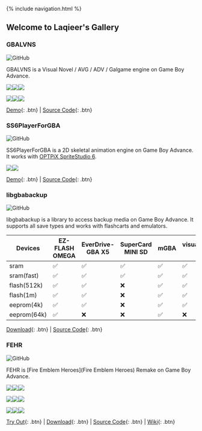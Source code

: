 {% include navigation.html %}

## Welcome to Laqieer's Gallery

### GBALVNS

![GitHub](https://img.shields.io/github/license/laqieer/gbalvns)

GBALVNS is a Visual Novel / AVG / ADV / Galgame engine on Game Boy Advance.

![](https://media.discordapp.net/attachments/682141375587680274/820353613573652481/summer-2.png)![](https://media.discordapp.net/attachments/682141375587680274/820353609774530580/summer-0.png)![](https://media.discordapp.net/attachments/682141375587680274/820353612844498994/summer-1.png)

![](https://media.discordapp.net/attachments/682141375587680274/820353615485992960/summer-3.png)![](https://media.discordapp.net/attachments/682141375587680274/820558326080339988/summer-1.png)![](https://media.discordapp.net/attachments/682141375587680274/820558322981404692/summer-0.png)

[Demo](https://github.com/laqieer/gbalvns/releases/latest){: .btn} | [Source Code](https://github.com/laqieer/gbalvns){: .btn}

### SS6PlayerForGBA

![GitHub](https://img.shields.io/github/license/laqieer/SS6PlayerForGBA)

SS6PlayerForGBA is a 2D skeletal animation engine on Game Boy Advance. It works with [OPTPiX SpriteStudio 6](http://www.webtech.co.jp/eng/spritestudio/).

![](https://media.discordapp.net/attachments/682141375587680274/840278168560467988/character_sample1-0.png)![](https://media.discordapp.net/attachments/682141375587680274/840278166294888459/character_sample1-1.png)

[Demo](https://github.com/laqieer/SS6PlayerForGBA/releases/latest){: .btn} | [Source Code](https://github.com/laqieer/SS6PlayerForGBA){: .btn}

### libgbabackup

![GitHub](https://img.shields.io/github/license/laqieer/libgbabackup)

libgbabackup is a library to access backup media on Game Boy Advance. It supports all save types and works with flashcarts and emulators.

|Devices|EZ-FLASH OMEGA|EverDrive-GBA X5|SuperCard MINI SD|mGBA|visualboyadvance-m|NO$GBA|VisualBoyAdvance|
|---|---|---|---|---|---|---|---|
|sram|✅|✅|✅|✅|✅|✅|✅|
|sram(fast)|✅|✅|✅|✅|✅|✅|✅|
|flash(512k)|✅|✅|❌|✅|✅|✅|✅|
|flash(1m)|✅|✅|❌|✅|✅|✅|✅|
|eeprom(4k)|✅|✅|❌|✅|✅|✅|✅|
|eeprom(64k)|✅|❌|❌|✅|❌|✅|✅|

[Download](https://github.com/laqieer/libgbabackup/releases/latest){: .btn} | [Source Code](https://github.com/laqieer/libgbabackup){: .btn}

### FEHR

![GitHub](https://img.shields.io/github/license/laqieer/fe7-jp-stunning-tribble)

FEHR is [Fire Emblem Heroes](Fire Emblem Heroes) Remake on Game Boy Advance.

![](https://feuniverse.us/uploads/default/original/3X/3/1/316c67156c80d51202aee42e7e67f8bc4a061e7a.png)![](https://feuniverse.us/uploads/default/original/3X/7/7/77a28136ee92b72e509327b3b8236a970aaa89d6.png)![](https://img.itch.zone/aW1hZ2UvOTI2MDA3LzUyMzc3NDgucG5n/original/PByZHc.png)

![](https://feuniverse.us/uploads/default/original/3X/a/9/a9143b1900f476cbe9e237edb27635859489607b.png)![](https://feuniverse.us/uploads/default/original/3X/b/7/b7a963701d069e254e8da0ecabe16e9dff959af9.png)![](https://feuniverse.us/uploads/default/original/3X/7/a/7ac20a3d14310c1039da78835bda82ab48f7f5aa.png)

![](https://img.itch.zone/aW1hZ2UvOTI2MDA3LzUyMzc3NTEucG5n/original/Y%2FQzF7.png)![](https://img.itch.zone/aW1hZ2UvOTI2MDA3LzUyMzc3NDkucG5n/original/kj1s%2BV.png)![](https://img.itch.zone/aW1hZ2UvOTI2MDA3LzUyMzc3NTAucG5n/original/6NjmIP.png)

[Try Out](https://laqieer.gitee.io/fehr/launcher.html#fehr){: .btn} | [Download](https://github.com/laqieer/fe7-jp-stunning-tribble/releases/latest){: .btn} | [Source Code](https://github.com/laqieer/fe7-jp-stunning-tribble){: .btn} | [Wiki](https://github.com/laqieer/fe7-jp-stunning-tribble/wiki){: .btn}
